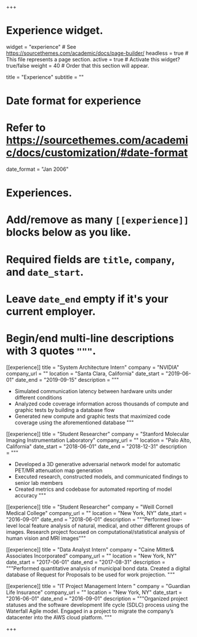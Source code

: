 +++
# Experience widget.
widget = "experience"  # See https://sourcethemes.com/academic/docs/page-builder/
headless = true  # This file represents a page section.
active = true  # Activate this widget? true/false
weight = 40  # Order that this section will appear.

title = "Experience"
subtitle = ""

# Date format for experience
#   Refer to https://sourcethemes.com/academic/docs/customization/#date-format
date_format = "Jan 2006"

# Experiences.
#   Add/remove as many `[[experience]]` blocks below as you like.
#   Required fields are `title`, `company`, and `date_start`.
#   Leave `date_end` empty if it's your current employer.
#   Begin/end multi-line descriptions with 3 quotes `"""`.
[[experience]]
  title = "System Architecture Intern"
  company = "NVIDIA"
  company_url = ""
  location = "Santa Clara, California"
  date_start = "2019-06-01"
  date_end = "2019-09-15"
  description = """
  
  * Simulated communication latency between hardware units under different conditions 
  * Analyzed code coverage information across thousands of compute and graphic tests by building a database flow 
  * Generated new compute and graphic tests that maximized code coverage using the aforementioned database 
  """

[[experience]]
  title = "Student Researcher"
  company = "Stanford Molecular Imaging Instrumentation Laboratory"
  company_url = ""
  location = "Palo Alto, California"
  date_start = "2018-06-01"
  date_end = "2018-12-31"
  description = """
  
  * Developed a 3D generative adversarial network model for automatic PET/MR attenuation map generation 
  * Executed research, constructed models, and communicated findings to senior lab members 
  * Created metrics and codebase for automated reporting of model accuracy 
  """

[[experience]]
  title = "Student Researcher"
  company = "Weill Cornell Medical College"
  company_url = ""
  location = "New York, NY"
  date_start = "2016-09-01"
  date_end = "2018-06-01"
  description = """Performed low-level local feature analysis of natural, medical, and other different groups of images. Research project focused  on computational/statistical analysis of human vision and MRI images"""

[[experience]]
  title = "Data Analyst Intern"
  company = "Caine Mitter& Associates Incorporated"
  company_url = ""
  location = "New York, NY"
  date_start = "2017-06-01"
  date_end = "2017-08-31"
  description = """Performed quantitative analysis of municipal bond data. Created a digital database of Request for Proposals to be used for work projection. """

[[experience]]
  title = "IT Project Management Intern "
  company = "Guardian Life Insurance"
  company_url = ""
  location = "New York, NY"
  date_start = "2016-06-01"
  date_end = "2016-09-01"
  description = """Organized project statuses and the software development life cycle (SDLC) process using the Waterfall Agile model. Engaged in a project to migrate the company’s datacenter into the AWS cloud platform. """

+++
